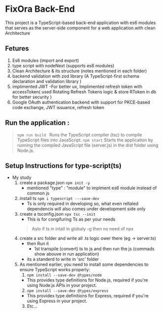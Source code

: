 # FixOra Back-End
This project is a TypeScript-based back-end application with es6 modules  that serves as the server-side component for a web application.with clean Architecture

## Fetures
1. Es6 modules (import and export)
2. type script with nodeNext (supports es6 modules)
3. Clean Architecture & its structure (notes mentioned in each folder)
4. backend validation with zod library (A TypeScript-first schema declaration and validation library )
5. implimented JWT -For better ux, Implimented refresh token with accessToken( used Rotating Refresh Tokens logic & store RToken in db for better security )
6. Google OAuth authentication backend with support for PKCE-based code exchange, JWT issuance, refresh token

## Run the application :
> ```npm run build ```
   Runs the TypeScript compiler (tsc) to compile TypeScript files into JavaScript.
> ```npm start```
   Starts the application by running the compiled JavaScript file (server.js) in the dist folder using Node.js.


## Setup Instructions for type-script(ts)
- My study 
   1. create a package.json  ```npm init -y```
         * mentioned "type" : "module" to implment  es6 module instead of common js
   2. install ts  ```npm i typescript ---save-dev```
         * Ts is only required in developing so, what even reltaled dependencis will also comes under development side only 
   3. create a tsconfig.json ```npx tsc --init```
         * This is for congifuring Ts as per your needs 
         > Aslo if ts in intall in globaly -g then no need of npx 
   4.  create a src folder and write all .ts logic ower there (eg -> server.ts)
         * then Run it
            - 1st transpile (convert) ts to js and then run the js  (commads show abouve in run application)
         * its a standerd to write in 'src' folder 
   5. As mentioned earlier, you need to install some dependencies to ensure TypeScript works properly:
      1. `npm install --save-dev @types/node`  
      - This provides type definitions for Node.js, required if you're using Node.js APIs in your project.
      2. `npm install --save-dev @types/express`  
      - This provides type definitions for Express, required if you're using Express in your project.
      3. Etc... 





